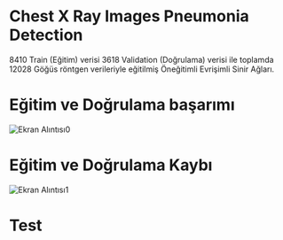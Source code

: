 # Chest X Ray Images Pneumonia Detection

8410 Train (Eğitim) verisi 3618 Validation (Doğrulama) verisi ile toplamda 12028 Göğüs röntgen verileriyle eğitilmiş Öneğitimli Evrişimli Sinir Ağları.


# Eğitim ve Doğrulama başarımı

![Ekran Alıntısı0](https://user-images.githubusercontent.com/54184905/77843765-02e20500-71a9-11ea-948d-44bc90eb46b7.PNG)


# Eğitim ve Doğrulama Kaybı

![Ekran Alıntısı1](https://user-images.githubusercontent.com/54184905/77843762-01b0d800-71a9-11ea-8258-671382241bb0.PNG)

# Test

